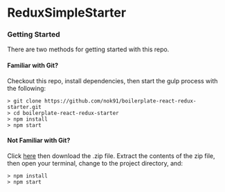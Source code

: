 # ReduxSimpleStarter


### Getting Started

There are two methods for getting started with this repo.

#### Familiar with Git?
Checkout this repo, install dependencies, then start the gulp process with the following:

```
> git clone https://github.com/nok91/boilerplate-react-redux-starter.git
> cd boilerplate-react-redux-starter
> npm install
> npm start
```


#### Not Familiar with Git?
Click [here](https://github.com/nok91/boilerplate-react-redux-starter/releases) then download the .zip file.  Extract the contents of the zip file, then open your terminal, change to the project directory, and:

```
> npm install
> npm start
```